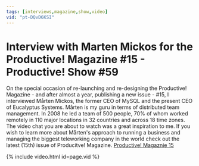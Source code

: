```yaml
---
tags: [interviews,magazine,show,video]
vid: "pt-DQvD6KSI"
---
```


# Interview with Marten Mickos for the Productive! Magazine #15 - Productive! Show #59


On the special occasion of re-launching and re-designing the Productive! Magazine - and after almost a year, publishing a new issue - #15, I interviewed Mårten Mickos, the former CEO of MySQL and the present CEO of Eucalyptus Systems. Mårten is my guru in terms of distributed team management. In 2008 he led a team of 500 people, 70% of whom worked remotely in 110 major locations in 32 countries and across 18 time zones. The video chat you are about to watch was a great inspiration to me. If you wish to learn more about Mårten's approach to running a business and managing the biggest teleworking company in the world check out the latest (15th) issue of Producitve! Magazine. [Productive! Magaznie 15](http://www.productivemag.com/15)

{% include video.html id=page.vid %}

[n]: https://michael.gratis/nozbe